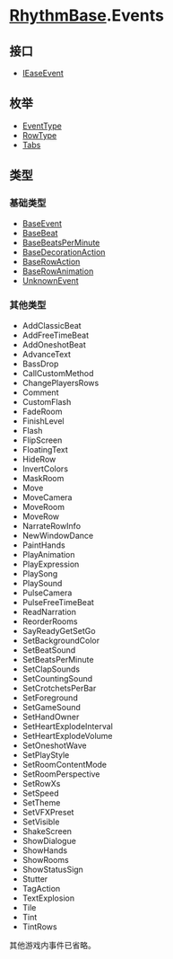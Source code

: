 # [RhythmBase](../namespaces.md).Events  
  


## 接口  
  
- [IEaseEvent](../interface/IEaseEvent.md)  
  


## 枚举  
  
- [EventType](../enum/EventType.md)  
- [RowType](../enum/RowType.md)  
- [Tabs](../enum/Tabs.md)  
  


## 类型  
### 基础类型
  
- [BaseEvent](../class/BaseEvent.md)  
- [BaseBeat](../class/BaseBeat.md)  
- [BaseBeatsPerMinute](../class/BaseBeatsPerMinute.md)  
- [BaseDecorationAction](../class/BaseDecorationAction.md)  
- [BaseRowAction](../class/BaseRowAction.md)  
- [BaseRowAnimation](../class/BaseRowAnimation.md)  
- [UnknownEvent](../class/UnknownEvent.md)  
### 其他类型
  
- AddClassicBeat
- AddFreeTimeBeat
- AddOneshotBeat
- AdvanceText
- BassDrop
- CallCustomMethod
- ChangePlayersRows
- Comment
- CustomFlash
- FadeRoom
- FinishLevel
- Flash
- FlipScreen
- FloatingText
- HideRow
- InvertColors
- MaskRoom
- Move
- MoveCamera
- MoveRoom
- MoveRow
- NarrateRowInfo
- NewWindowDance
- PaintHands
- PlayAnimation
- PlayExpression
- PlaySong
- PlaySound
- PulseCamera
- PulseFreeTimeBeat
- ReadNarration
- ReorderRooms
- SayReadyGetSetGo
- SetBackgroundColor
- SetBeatSound
- SetBeatsPerMinute
- SetClapSounds
- SetCountingSound
- SetCrotchetsPerBar
- SetForeground
- SetGameSound
- SetHandOwner
- SetHeartExplodeInterval
- SetHeartExplodeVolume
- SetOneshotWave
- SetPlayStyle
- SetRoomContentMode
- SetRoomPerspective
- SetRowXs
- SetSpeed
- SetTheme
- SetVFXPreset
- SetVisible
- ShakeScreen
- ShowDialogue
- ShowHands
- ShowRooms
- ShowStatusSign
- Stutter
- TagAction
- TextExplosion
- Tile
- Tint
- TintRows
  
其他游戏内事件已省略。  